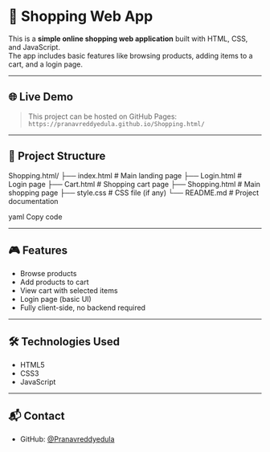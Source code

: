 # 🛒 Shopping Web App

This is a **simple online shopping web application** built with HTML, CSS, and JavaScript.  
The app includes basic features like browsing products, adding items to a cart, and a login page.  

---

## 🌐 Live Demo
> This project can be hosted on GitHub Pages:  
> `https://pranavreddyedula.github.io/Shopping.html/`  

---

## 📂 Project Structure
Shopping.html/
├── index.html # Main landing page
├── Login.html # Login page
├── Cart.html # Shopping cart page
├── Shopping.html # Main shopping page
├── style.css # CSS file (if any)
└── README.md # Project documentation

yaml
Copy code

---

## 🎮 Features
- Browse products  
- Add products to cart  
- View cart with selected items  
- Login page (basic UI)  
- Fully client-side, no backend required  

---

## 🛠️ Technologies Used
- HTML5  
- CSS3  
- JavaScript  

---

## 📬 Contact
- GitHub: [@Pranavreddyedula](https://github.com/Pranavreddyedula)  
